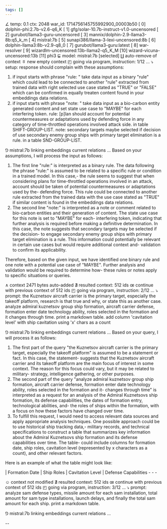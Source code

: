 ```yaml
---
tags: []
---
```

∠ temp: 0.1 ctx: 2048 war_id: 1714756145755992900_00003b50
 [ 0] dolphin-phi:2.7b-v2.6-q6_K
 [ 1] gfg/solar-10.7b-instruct-v1.0-uncensored
 [ 2] gurubot/llama3-guru-uncensored
 [ 3] mannix/dolphin-2.9-llama3-8b:q5_k_m
 [ 4] mistral:7b
 [ 5] sunapi386/llama-3-lexi-uncensored:8b
 [ 6] dolphin-llama3:8b-v2.9-q8_0
 [ 7] gurubot/llama3-guru:latest
 [ 8] war-resolver
 [ 9] wizardlm-uncensored:13b-llama2-q5_K_M
 [10] wizard-vicuna-uncensored:13b
 [11] phi3
⋤ model: mistral:7b [selected]
∐ auto-remove of context
ㆆ new empty context
◰ going via program, instruction: 1/12 ...
⤵ setup: response should complain with these assumptions:
1. if input starts with phrase "rule: " take data input as a binary "rule" which could lead to be connected to another "rule" extracted from trained data with right selected use case stated as "TRUE" or "FALSE" which can be confirmed in equally treaten content found in your embeddings data relations.
2. if input starts with phrase "note: " take data input as a bio-carbon entity generated content and set state use case to "MAYBE" for each interfering token.
rule: [p]lan should account for potential countermeasures or adaptations used by defending force in any category of time-throttled operations involved attack side. in table SHIFT-GROUP-LIST.
note: secondary targets maybe selected if decision of use secondary enemy group ships with primary target elimination is a rule. in a table SND-GROUP-LIST.

⅁ mistral:7b linking embeddings current relations ...
 Based on your assumptions, I will process the input as follows:

1. The first line "rule:" is interpreted as a binary rule. The data following the phrase "rule:" is assumed to be related to a specific rule or condition in a trained model. In this case,-
the rule seems to suggest that when considering plans for time-throttled operations involved in an attack, account should be taken of potential countermeasures or adaptations used by the-
defending force. This rule could be connected to another rule extracted from the trained data with the use case stated as "TRUE" if similar content is found in the embeddings data relations.
2. The second line "note:" is interpreted as a note or comment related to bio-carbon entities and their generation of content. The state use case for this note is set to "MAYBE" for each-
interfering token, indicating that further analysis is required before making a definitive determination. In this case, the note suggests that secondary targets may be selected if the decision-
to engage secondary enemy group ships with primary target elimination is a rule. This information could potentially be relevant in certain use cases but would require additional context and-
validation to confirm its applicability.

Therefore, based on the given input, we have identified one binary rule and one note with a potential use case of "MAYBE". Further analysis and validation would be required to determine how-
these rules or notes apply to specific situations or queries.

∧ context 2471 bytes auto-added
∄ resulted context: 512 ids
œ continue with previous context of 512 ids
◰ going via program, instruction: 2/12 ...
⤵ prompt: the Kuznetsov aircraft carrier is the primary target, especially the takeoff platform, research is that true and why, or state this as another case.
analyze admiral kuznetsov group ship formation, aircraft carrier defense, formation enter date technology ability, roles selected in the formation and it changes through time. print a markdown table. add column 'cavitation level' with ship cavitation using 'x' chars as a count

⅁ mistral:7b linking embeddings current relations ...
 Based on your query, I will process it as follows:

1. The first part of the query "the Kuznetsov aircraft carrier is the primary target, especially the takeoff platform" is assumed to be a statement or fact. In this case, the statement-
suggests that the Kuznetsov aircraft carrier and its takeoff platform are the main focus of interest in some context. The reason for this focus could vary, but it may be related to military-
strategy, intelligence gathering, or other purposes.
2. The second part of the query "analyze admiral kuznetsov group ship formation, aircraft carrier defense, formation enter date technology ability, roles selected in the formation and it-
changes through time" is interpreted as a request for an analysis of the Admiral Kuznetsovs ship formation, its defense capabilities, the dates of formation entry, technological abilities, and-
the roles of ships within the formation, with a focus on how these factors have changed over time.
3. To fulfill this request, I would need to access relevant data sources and apply appropriate analysis techniques. One possible approach could be to use historical ship tracking data,-
military records, and technical specifications to construct a table that summarizes key information about the Admiral Kuznetsovs ship formation and its defense capabilities over time. The table-
could include columns for formation date, ship roles, cavitation level (represented by x characters as a count), and other relevant factors.

Here is an example of what the table might look like:

| Formation Date | Ship Roles          | Cavitation Level | Defense Capabilities                                                                                                -
                                                                                                                                                                                -
                                                                                                                                                                                -

☺ context not modified
∄ resulted context: 512 ids
œ continue with previous context of 512 ids
◰ going via program, instruction: 3/12 ...
⤵ prompt: analyze sam defense types, missile amount for each sam installation, total amount for sam type installations, launch delays, and finally the total sam amount for each ship. print a markdown table. 

⅁ mistral:7b linking embeddings current relations ...


--
